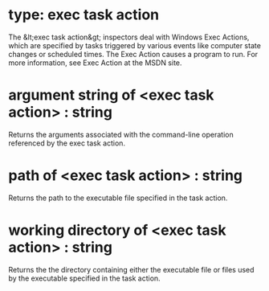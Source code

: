 # type: exec task action

The &amp;lt;exec task action&amp;gt; inspectors deal with Windows Exec Actions, which are specified by tasks triggered by various events like computer state changes or scheduled times. The Exec Action causes a program to run. For more information, see Exec Action at the MSDN site.

# argument string of &lt;exec task action&gt; : string

Returns the arguments associated with the command-line operation referenced by the exec task action.

# path of &lt;exec task action&gt; : string

Returns the path to the executable file specified in the task action.

# working directory of &lt;exec task action&gt; : string

Returns the the directory containing either the executable file or files used by the executable specified in the task action.
